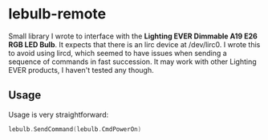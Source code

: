 # lebulb-remote

Small library I wrote to interface with the **Lighting EVER Dimmable A19 E26 RGB LED Bulb**. It expects that there is an lirc device 
at /dev/lirc0. I wrote this to avoid using lircd, which seemed to have issues when sending a sequence of commands in fast 
succession. It may work with other Lighting EVER products, I haven't tested any though.

## Usage
Usage is very straightforward:

```go
lebulb.SendCommand(lebulb.CmdPowerOn)
```
